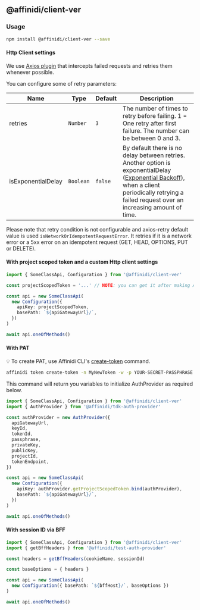 ## @affinidi/client-ver

### Usage

```bash
npm install @affinidi/client-ver --save
```

#### Http Client settings

We use [Axios plugin](https://github.com/softonic/axios-retry) that intercepts failed requests and retries them whenever possible.

You can configure some of retry parameters:

| Name               | Type      | Default | Description                                                                                                                                                                                                                                                                           |
| ------------------ | --------- | ------- | ------------------------------------------------------------------------------------------------------------------------------------------------------------------------------------------------------------------------------------------------------------------------------------- |
| retries            | `Number`  | `3`     | The number of times to retry before failing. 1 = One retry after first failure. The number can be between 0 and 3.                                                                                                                                                                    |
| isExponentialDelay | `Boolean` | `false` | By default there is no delay between retries. Another option is exponentialDelay ([Exponential Backoff](https://developers.google.com/analytics/devguides/reporting/core/v3/errors#backoff)), when a client periodically retrying a failed request over an increasing amount of time. |

Please note that retry condition is not configurable and axios-retry default value is used `isNetworkOrIdempotentRequestError`. It retries if it is a network error or a 5xx error on an idempotent request (GET, HEAD, OPTIONS, PUT or DELETE).

#### With project scoped token and a custom Http client settings

```ts
import { SomeClassApi, Configuration } from '@affinidi/client-ver'

const projectScopedToken = '...' // NOTE: you can get it after making Affinidi Login (via CLI, Dev Portal)

const api = new SomeClassApi(
  new Configuration({
    apiKey: projectScopedToken,
    basePath: `${apiGatewayUrl}/`,
  })
)

await api.oneOfMethods()
```

#### With PAT

💡 To create PAT, use Affinidi CLI's [create-token](https://github.com/affinidi/affinidi-cli/blob/main/docs/token.md#affinidi-token-create-token) command.

```sh
affinidi token create-token -n MyNewToken -w -p YOUR-SECRET-PASSPHRASE
```

This command will return you variables to initialize AuthProvider as required below.

```ts
import { SomeClassApi, Configuration } from '@affinidi/client-ver'
import { AuthProvider } from '@affinidi/tdk-auth-provider'

const authProvider = new AuthProvider({
  apiGatewayUrl,
  keyId,
  tokenId,
  passphrase,
  privateKey,
  publicKey,
  projectId,
  tokenEndpoint,
})

const api = new SomeClassApi(
  new Configuration({
    apiKey: authProvider.getProjectScopedToken.bind(authProvider),
    basePath: `${apiGatewayUrl}/`,
  })
)

await api.oneOfMethods()
```

#### With session ID via BFF

```ts
import { SomeClassApi, Configuration } from '@affinidi/client-ver'
import { getBffHeaders } from '@affinidi/test-auth-provider'

const headers = getBffHeaders(cookieName, sessionId)

const baseOptions = { headers }

const api = new SomeClassApi(
  new Configuration({ basePath: `${bffHost}/`, baseOptions })
)

await api.oneOfMethods()
```
